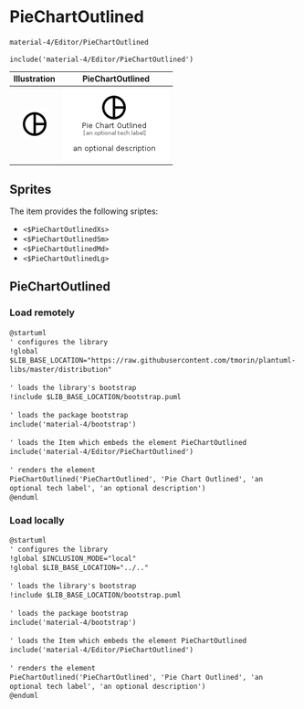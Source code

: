 # PieChartOutlined


```text
material-4/Editor/PieChartOutlined
```

```text
include('material-4/Editor/PieChartOutlined')
```



| Illustration | PieChartOutlined |
| :---: | :---: |
| ![illustration for Illustration](../../material-4/Editor/PieChartOutlined.png) | ![illustration for PieChartOutlined](../../material-4/Editor/PieChartOutlined.Local.png) |



## Sprites
The item provides the following sriptes:

- `<$PieChartOutlinedXs>`
- `<$PieChartOutlinedSm>`
- `<$PieChartOutlinedMd>`
- `<$PieChartOutlinedLg>`





## PieChartOutlined

### Load remotely
```plantuml
@startuml
' configures the library
!global $LIB_BASE_LOCATION="https://raw.githubusercontent.com/tmorin/plantuml-libs/master/distribution"

' loads the library's bootstrap
!include $LIB_BASE_LOCATION/bootstrap.puml

' loads the package bootstrap
include('material-4/bootstrap')

' loads the Item which embeds the element PieChartOutlined
include('material-4/Editor/PieChartOutlined')

' renders the element
PieChartOutlined('PieChartOutlined', 'Pie Chart Outlined', 'an optional tech label', 'an optional description')
@enduml
```

### Load locally
```plantuml
@startuml
' configures the library
!global $INCLUSION_MODE="local"
!global $LIB_BASE_LOCATION="../.."

' loads the library's bootstrap
!include $LIB_BASE_LOCATION/bootstrap.puml

' loads the package bootstrap
include('material-4/bootstrap')

' loads the Item which embeds the element PieChartOutlined
include('material-4/Editor/PieChartOutlined')

' renders the element
PieChartOutlined('PieChartOutlined', 'Pie Chart Outlined', 'an optional tech label', 'an optional description')
@enduml
```

